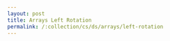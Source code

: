 ```yaml
---
layout: post
title: Arrays Left Rotation
permalink: /:collection/cs/ds/arrays/left-rotation
---
```


